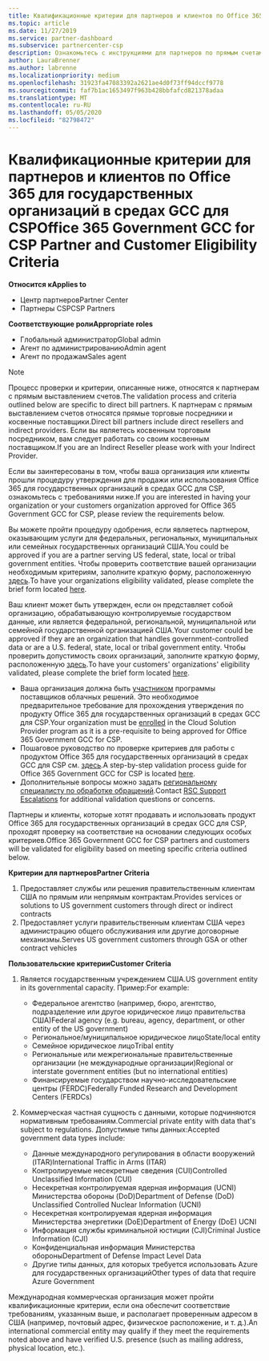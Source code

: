 ```yaml
---
title: Квалификационные критерии для партнеров и клиентов по Office 365 для государственных организаций в средах GCC | Центр партнеров
ms.topic: article
ms.date: 11/27/2019
ms.service: partner-dashboard
ms.subservice: partnercenter-csp
description: Ознакомьтесь с инструкциями для партнеров по прямым счетам (прямые торговые посредники, косвенные поставщики), чтобы проверить партнеров и клиентов для Office 365 правительства GCC для CSP.
author: LauraBrenner
ms.author: labrenne
ms.localizationpriority: medium
ms.openlocfilehash: 31923fa47083392a2621ae4d0f73ff94dccf9778
ms.sourcegitcommit: faf7b1ac1653497f963b428bbfafcd821378adaa
ms.translationtype: MT
ms.contentlocale: ru-RU
ms.lasthandoff: 05/05/2020
ms.locfileid: "82798472"
---
```

# <a name="office-365-government-gcc-for-csp-partner-and-customer-eligibility-criteria"></a><span data-ttu-id="a2e28-103">Квалификационные критерии для партнеров и клиентов по Office 365 для государственных организаций в средах GCC для CSP</span><span class="sxs-lookup"><span data-stu-id="a2e28-103">Office 365 Government GCC for CSP Partner and Customer Eligibility Criteria</span></span>

<span data-ttu-id="a2e28-104">**Относится к**</span><span class="sxs-lookup"><span data-stu-id="a2e28-104">**Applies to**</span></span>

-  <span data-ttu-id="a2e28-105">Центр партнеров</span><span class="sxs-lookup"><span data-stu-id="a2e28-105">Partner Center</span></span>
-  <span data-ttu-id="a2e28-106">Партнеры CSP</span><span class="sxs-lookup"><span data-stu-id="a2e28-106">CSP Partners</span></span>

<span data-ttu-id="a2e28-107">**Соответствующие роли**</span><span class="sxs-lookup"><span data-stu-id="a2e28-107">**Appropriate roles**</span></span>

- <span data-ttu-id="a2e28-108">Глобальный администратор</span><span class="sxs-lookup"><span data-stu-id="a2e28-108">Global admin</span></span>
- <span data-ttu-id="a2e28-109">Агент по администрированию</span><span class="sxs-lookup"><span data-stu-id="a2e28-109">Admin agent</span></span>
- <span data-ttu-id="a2e28-110">Агент по продажам</span><span class="sxs-lookup"><span data-stu-id="a2e28-110">Sales agent</span></span>

>[!NOTE]
><span data-ttu-id="a2e28-111">Процесс проверки и критерии, описанные ниже, относятся к партнерам с прямым выставлением счетов.</span><span class="sxs-lookup"><span data-stu-id="a2e28-111">The validation process and criteria outlined below are specific to direct bill partners.</span></span> <span data-ttu-id="a2e28-112">К партнерам с прямым выставлением счетов относятся прямые торговые посредники и косвенные поставщики.</span><span class="sxs-lookup"><span data-stu-id="a2e28-112">Direct bill partners include direct resellers and indirect providers.</span></span>  <span data-ttu-id="a2e28-113">Если вы являетесь косвенным торговым посредником, вам следует работать со своим косвенным поставщиком.</span><span class="sxs-lookup"><span data-stu-id="a2e28-113">If you are an Indirect Reseller please work with your Indirect Provider.</span></span>

<span data-ttu-id="a2e28-114">Если вы заинтересованы в том, чтобы ваша организация или клиенты прошли процедуру утверждения для продажи или использования Office 365 для государственных организаций в средах GCC для CSP, ознакомьтесь с требованиями ниже.</span><span class="sxs-lookup"><span data-stu-id="a2e28-114">If you are interested in having your organization or your customers organization approved for Office 365 Government GCC for CSP, please review the requirements below.</span></span>

<span data-ttu-id="a2e28-115">Вы можете пройти процедуру одобрения, если являетесь партнером, оказывающим услуги для федеральных, региональных, муниципальных или семейных государственных организаций США.</span><span class="sxs-lookup"><span data-stu-id="a2e28-115">You could be approved if you are a partner serving US federal, state, local or tribal government entities.</span></span> <span data-ttu-id="a2e28-116">Чтобы проверить соответствие вашей организации необходимым критериям, заполните краткую форму, расположенную [здесь](https://products.office.com/government/eligibility-validation?ReqType=CSPPartner).</span><span class="sxs-lookup"><span data-stu-id="a2e28-116">To have your organizations eligibility validated, please complete the brief form located [here](https://products.office.com/government/eligibility-validation?ReqType=CSPPartner).</span></span>

<span data-ttu-id="a2e28-117">Ваш клиент может быть утвержден, если он представляет собой организацию, обрабатывающую контролируемые государством данные, или является федеральной, региональной, муниципальной или семейной государственной организацией США.</span><span class="sxs-lookup"><span data-stu-id="a2e28-117">Your customer could be approved if they are an organization that handles government-controlled data or are a U.S. federal, state, local or tribal government entity.</span></span> <span data-ttu-id="a2e28-118">Чтобы проверить допустимость своих организаций, заполните краткую форму, расположенную [здесь](https://products.office.com/government/eligibility-validation?ReqType=CSPCustomer).</span><span class="sxs-lookup"><span data-stu-id="a2e28-118">To have your customers' organizations' eligibility validated, please complete the brief form located [here](https://products.office.com/government/eligibility-validation?ReqType=CSPCustomer).</span></span> 

-   <span data-ttu-id="a2e28-119">Ваша организация должна быть [участником](https://partnercenter.microsoft.com/partner/cloud-solution-provider) программы поставщиков облачных решений. Это необходимое предварительное требование для прохождения утверждения по продукту Office 365 для государственных организаций в средах GCC для CSP.</span><span class="sxs-lookup"><span data-stu-id="a2e28-119">Your organization must be [enrolled](https://partnercenter.microsoft.com/partner/cloud-solution-provider) in the Cloud Solution Provider program as it is a pre-requisite to being approved for Office 365 Government GCC for CSP.</span></span>
-   <span data-ttu-id="a2e28-120">Пошаговое руководство по проверке критериев для работы с продуктом Office 365 для государственных организаций в средах GCC для CSP см. [здесь](https://go.microsoft.com/fwlink/?linkid=2007323).</span><span class="sxs-lookup"><span data-stu-id="a2e28-120">A step-by-step validation process guide for Office 365 Government GCC for CSP is located [here](https://go.microsoft.com/fwlink/?linkid=2007323).</span></span>
-   <span data-ttu-id="a2e28-121">Дополнительные вопросы можно задать [региональному специалисту по обработке обращений](mailto:usgcce@microsoft.com).</span><span class="sxs-lookup"><span data-stu-id="a2e28-121">Contact [RSC Support Escalations](mailto:usgcce@microsoft.com) for additional validation questions or concerns.</span></span>

<span data-ttu-id="a2e28-122">Партнеры и клиенты, которые хотят продавать и использовать продукт Office 365 для государственных организаций в средах GCC для CSP, проходят проверку на соответствие на основании следующих особых критериев.</span><span class="sxs-lookup"><span data-stu-id="a2e28-122">Office 365 Government GCC for CSP partners and customers will be validated for eligibility based on meeting specific criteria outlined below.</span></span>

<span data-ttu-id="a2e28-123">**Критерии для партнеров**</span><span class="sxs-lookup"><span data-stu-id="a2e28-123">**Partner Criteria**</span></span>
1.  <span data-ttu-id="a2e28-124">Предоставляет службы или решения правительственным клиентам США по прямым или непрямым контрактам.</span><span class="sxs-lookup"><span data-stu-id="a2e28-124">Provides services or solutions to US government customers through direct or indirect contracts</span></span>
2.  <span data-ttu-id="a2e28-125">Предоставляет услуги правительственным клиентам США через администрацию общего обслуживания или другие договорные механизмы.</span><span class="sxs-lookup"><span data-stu-id="a2e28-125">Serves US government customers through GSA or other contract vehicles</span></span>

<span data-ttu-id="a2e28-126">**Пользовательские критерии**</span><span class="sxs-lookup"><span data-stu-id="a2e28-126">**Customer Criteria**</span></span>
1.  <span data-ttu-id="a2e28-127">Является государственным учреждением США.</span><span class="sxs-lookup"><span data-stu-id="a2e28-127">US government entity in its governmental capacity.</span></span> <span data-ttu-id="a2e28-128">Пример:</span><span class="sxs-lookup"><span data-stu-id="a2e28-128">For example:</span></span>
 
    -  <span data-ttu-id="a2e28-129">Федеральное агентство (например, бюро, агентство, подразделение или другое юридическое лицо правительства США)</span><span class="sxs-lookup"><span data-stu-id="a2e28-129">Federal agency (e.g. bureau, agency, department, or other entity of the US government)</span></span>
    -   <span data-ttu-id="a2e28-130">Региональное/муниципальное юридическое лицо</span><span class="sxs-lookup"><span data-stu-id="a2e28-130">State/local entity</span></span> 
    -   <span data-ttu-id="a2e28-131">Семейное юридическое лицо</span><span class="sxs-lookup"><span data-stu-id="a2e28-131">Tribal entity</span></span>
    -   <span data-ttu-id="a2e28-132">Региональные или межрегиональные правительственные организации (не международные организации)</span><span class="sxs-lookup"><span data-stu-id="a2e28-132">Regional or interstate government entities (but no international entities)</span></span>
    -   <span data-ttu-id="a2e28-133">Финансируемые государством научно-исследовательские центры (FERDC)</span><span class="sxs-lookup"><span data-stu-id="a2e28-133">Federally Funded Research and Development Centers (FERDCs)</span></span>

2.  <span data-ttu-id="a2e28-134">Коммерческая частная сущность с данными, которые подчиняются нормативным требованиям.</span><span class="sxs-lookup"><span data-stu-id="a2e28-134">Commercial private entity with data that's subject to regulations.</span></span> <span data-ttu-id="a2e28-135">Допустимые типы данных:</span><span class="sxs-lookup"><span data-stu-id="a2e28-135">Accepted government data types include:</span></span> 
    -   <span data-ttu-id="a2e28-136">Данные международного регулирования в области вооружений (ITAR)</span><span class="sxs-lookup"><span data-stu-id="a2e28-136">International Traffic in Arms (ITAR)</span></span>
    -   <span data-ttu-id="a2e28-137">Контролируемые несекретные сведения (CUI)</span><span class="sxs-lookup"><span data-stu-id="a2e28-137">Controlled Unclassified Information (CUI)</span></span>
    -   <span data-ttu-id="a2e28-138">Несекретная контролируемая ядерная информация (UCNI) Министерства обороны (DoD)</span><span class="sxs-lookup"><span data-stu-id="a2e28-138">Department of Defense (DoD) Unclassified Controlled Nuclear Information (UCNI)</span></span>
    -   <span data-ttu-id="a2e28-139">Несекретная контролируемая ядерная информация Министерства энергетики (DoE)</span><span class="sxs-lookup"><span data-stu-id="a2e28-139">Department of Energy (DoE) UCNI</span></span>
    -   <span data-ttu-id="a2e28-140">Информация службы криминальной юстиции (CJI)</span><span class="sxs-lookup"><span data-stu-id="a2e28-140">Criminal Justice Information (CJI)</span></span>
    -   <span data-ttu-id="a2e28-141">Конфиденциальная информация Министерства обороны</span><span class="sxs-lookup"><span data-stu-id="a2e28-141">Department of Defense Impact Level Data</span></span>
    -   <span data-ttu-id="a2e28-142">Другие типы данных, для которых требуется использовать Azure для государственных организаций</span><span class="sxs-lookup"><span data-stu-id="a2e28-142">Other types of data that require Azure Government</span></span>

<span data-ttu-id="a2e28-143">Международная коммерческая организация может пройти квалификационные критерии, если она обеспечит соответствие требованиям, указанным выше, и располагает проверенным адресом в США (например, почтовый адрес, физическое расположение, и т. д.).</span><span class="sxs-lookup"><span data-stu-id="a2e28-143">An international commercial entity may qualify if they meet the requirements noted above and have verified U.S. presence (such as mailing address, physical location, etc.).</span></span>

